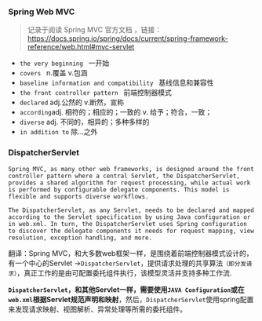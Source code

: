 ### Spring Web MVC

> 记录于阅读 Spring MVC 官方文档 ，链接：https://docs.spring.io/spring/docs/current/spring-framework-reference/web.html#mvc-servlet

- `the very beginning ` 一开始
- `covers ` n.覆盖 v.包涵
- `baseline information and compatibility ` 基线信息和兼容性
- `the front controller pattern ` 前端控制器模式
- `declared` adj.公然的 v.断然，宣称
- `according`adj. 相符的；相应的；一致的 v. 给予；符合，一致；
- `diverse` adj. 不同的，相异的；多种多样的
- `in addition to` 除...之外

### DispatcherServlet

```wiki
Spring MVC, as many other web frameworks, is designed around the front controller pattern where a central Servlet, the DispatcherServlet, provides a shared algorithm for request processing, while actual work is performed by configurable delegate components. This model is flexible and supports diverse workflows.

The DispatcherServlet, as any Servlet, needs to be declared and mapped according to the Servlet specification by using Java configuration or in web.xml. In turn, the DispatcherServlet uses Spring configuration to discover the delegate components it needs for request mapping, view resolution, exception handling, and more.
```

翻译：Spring MVC，和大多数web框架一样，是围绕着前端控制器模式设计的，有一个中心的Servlet ->`DispatcherServlet`，提供请求处理的共享算法`（即分发请求）`，真正工作的是由可配置委托组件执行，该模型灵活并支持多种工作流.

**`DispatcherServlet`，和其他Servlet一样，需要使用`JAVA Configuration`或在`web.xml`根据Servlet规范声明和映射**，然后，`DispatcherServlet`使用spring配置来发现请求映射、视图解析、异常处理等所需的委托组件。




